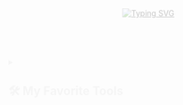 <!-- CSS Animations -->
<style>
@keyframes fadeInUp {
  from {
    opacity: 0;
    transform: translateY(30px);
  }
  to {
    opacity: 1;
    transform: translateY(0);
  }
}

@keyframes fadeIn {
  from {
    opacity: 0;
  }
  to {
    opacity: 1;
  }
}

@keyframes slideInLeft {
  from {
    opacity: 0;
    transform: translateX(-30px);
  }
  to {
    opacity: 1;
    transform: translateX(0);
  }
}

@keyframes slideInRight {
  from {
    opacity: 0;
    transform: translateX(30px);
  }
  to {
    opacity: 1;
    transform: translateX(0);
  }
}

@keyframes bounceIn {
  0% {
    opacity: 0;
    transform: scale(0.3);
  }
  50% {
    opacity: 1;
    transform: scale(1.05);
  }
  70% {
    transform: scale(0.9);
  }
  100% {
    opacity: 1;
    transform: scale(1);
  }
}

@keyframes pulse {
  0% {
    transform: scale(1);
  }
  50% {
    transform: scale(1.05);
  }
  100% {
    transform: scale(1);
  }
}

.fade-in-up {
  animation: fadeInUp 0.8s ease-out forwards;
}

.fade-in {
  animation: fadeIn 1s ease-out forwards;
}

.slide-in-left {
  animation: slideInLeft 0.8s ease-out forwards;
}

.slide-in-right {
  animation: slideInRight 0.8s ease-out forwards;
}

.bounce-in {
  animation: bounceIn 1s ease-out forwards;
}

.pulse:hover {
  animation: pulse 0.6s ease-in-out;
}

.delay-1 { animation-delay: 0.1s; }
.delay-2 { animation-delay: 0.2s; }
.delay-3 { animation-delay: 0.3s; }
.delay-4 { animation-delay: 0.4s; }
.delay-5 { animation-delay: 0.5s; }
.delay-6 { animation-delay: 0.6s; }
.delay-7 { animation-delay: 0.7s; }
.delay-8 { animation-delay: 0.8s; }
.delay-9 { animation-delay: 0.9s; }
.delay-10 { animation-delay: 1.0s; }

/* Initial state - hidden */
[class*="fade-"], [class*="slide-"], [class*="bounce-"] {
  opacity: 0;
}

/* Smooth transitions for interactive elements */
img, a {
  transition: transform 0.3s ease, opacity 0.3s ease;
}

img:hover {
  transform: scale(1.1);
}
</style>

<p align="center" class="fade-in-up">
  <!-- Typing SVG by DenverCoder1 - https://github.com/DenverCoder1/readme-typing-svg -->
  <a href="https://git.io/typing-svg"><img src="https://readme-typing-svg.demolab.com?font=Jouca&duration=4000&pause=2000&color=F718A4&center=true&vCenter=true&width=509&lines=Fullstack%2C+Mobile+%26+Game+Developer;Apprentice+at+LISSI;Master+degree+student+at+UPEC;%22It's+all+talk+until+the+code+runs.%22+%C2%AF%5C_(%E3%83%84)_%2F%C2%AF" alt="Typing SVG" /></a>
</p>

<!-- Social icons section -->
<p align="center" class="fade-in delay-2">
  <a href="https://www.youtube.com/c/Jouca" class="bounce-in delay-3"><img width="32px" alt="Youtube" title="Youtube" src="https://i.imgur.com/qiXu7b2.png"/></a>
  &#8287;&#8287;&#8287;&#8287;&#8287;
  <a href="https://www.linkedin.com/in/diego-roulle-b70869232/" class="bounce-in delay-4"><img width="32px" alt="LinkedIn" title="LinkedIn" src="https://i.imgur.com/yRpa1dQ.png"/></a>
  &#8287;&#8287;&#8287;&#8287;&#8287;
  <a href="https://twitter.com/JoucaJouca" class="bounce-in delay-5"><img width="32px" alt="Twitter" title="Twitter" src="https://i.imgur.com/AixJgnm.png"/></a>
  &#8287;&#8287;&#8287;&#8287;&#8287;
  <a href="https://discord.gg/jouca-s-manor-922966061060616214" alt="Discord" title="Jouca's Discord Server" class="bounce-in delay-6"><img width="32px" src="https://i.imgur.com/OViZO8J.png"/></a>
  &#8287;&#8287;&#8287;&#8287;&#8287;
  <a href="https://ko-fi.com/gdutils" class="bounce-in delay-7"><img width="32px" alt="Ko-fi" title="Buy me a coffee" src="https://i.imgur.com/PpLeD3K.png"/></a>
</p>

<!-- Social badges section -->
<!-- Badges with custom icons - https://github.com/DenverCoder1/custom-icon-badges -->
<!-- View counter - https://github.com/DenverCoder1/Simple-View-Counter -->
<p align="center" class="fade-in-up delay-8">
  <a href="https://github.com/Jouca?tab=repositories&sort=stargazers" class="slide-in-left delay-9">
    <img alt="total stars" title="Total stars on GitHub" src="https://custom-icon-badges.demolab.com/github/stars/Jouca?color=55960c&style=for-the-badge&labelColor=488207&logo=star"/></a>
  <a href="https://github.com/DenverCoder1?tab=followers" class="fade-in delay-10">
    <img alt="followers" title="Follow me on Github" src="https://custom-icon-badges.demolab.com/github/followers/Jouca?color=236ad3&labelColor=1155ba&style=for-the-badge&logo=person-add&label=Follow&logoColor=white"/></a>
  <a href="https://github.com/Jouca/Simple-View-Counter" class="slide-in-right delay-9">
    <img alt="views" title="GitHub profile views" src="https://clarifygdps.com/github_stats"/></a>
</p>

<details class="fade-in delay-1"> 
  <summary><h2>🛠️ My Favorite Tools</h2></summary>

  <h3 class="slide-in-left delay-2">👨‍💻 Programming and Markup Languages</h3>

  <p align="center" class="fade-in-up delay-3">
    <a href="https://github.com/search?q=user%3AJouca+language%3Aassembly"><img alt="Assembly" src="https://custom-icon-badges.demolab.com/badge/Assembly-525252.svg?logo=asm-hex&logoColor=white"></a>
    <a href="https://github.com/search?q=user%3AJouca+language%3Abash"><img alt="Bash" src="https://custom-icon-badges.demolab.com/badge/Bash-121011.svg?logo=gnu-bash&logoColor=white"></a>
    <a href="https://github.com/search?q=user%3AJouca+language%3Ac"><img alt="C" src="https://custom-icon-badges.demolab.com/badge/C-03599C.svg?logo=c-in-hexagon&logoColor=white"></a>
    <a href="https://github.com/search?q=user%3AJouca+language%3Acpp"><img alt="C++" src="https://custom-icon-badges.demolab.com/badge/C++-9C033A.svg?logo=cpp2&logoColor=white"></a>
    <a href="https://github.com/search?q=user%3AJouca+language%3Acsharp"><img alt="C#" src="https://custom-icon-badges.demolab.com/badge/C%23-68217A.svg?logo=cs2&logoColor=white"></a>
    <a href="https://github.com/search?q=user%3AJouca+language%3Acss"><img alt="CSS" src="https://custom-icon-badges.demolab.com/badge/CSS-1572B6.svg?logo=css3&logoColor=white"></a>
    <a href="https://github.com/search?q=user%3AJouca+language%3Adart"><img alt="Dart" src="https://custom-icon-badges.demolab.com/badge/Dart-0175C2.svg?logo=dart&logoColor=white"></a>
    <a href="https://github.com/search?q=user%3AJouca+language%3Adjango"><img alt="Django" src="https://custom-icon-badges.demolab.com/badge/Django-092E20.svg?logo=django&logoColor=white"></a>
    <a href="https://github.com/search?q=user%3AJouca+language%3Agraphql"><img alt="GraphQL" src="https://custom-icon-badges.demolab.com/badge/GraphQL-E10098.svg?logo=graphql&logoColor=white"></a>
    <a href="https://github.com/search?q=user%3AJouca+language%3Ahtml"><img alt="HTML" src="https://custom-icon-badges.demolab.com/badge/HTML-E34F26.svg?logo=html5&logoColor=white"></a>
    <a href="https://github.com/search?q=user%3AJouca+language%3Ahtmx"><img alt="HTMX" src="https://custom-icon-badges.demolab.com/badge/HTMX-0A1C2B.svg?logo=htmx&logoColor=white"></a>
    <a href="https://github.com/search?q=user%3AJouca+language%3Ajava"><img alt="Java" src="https://custom-icon-badges.demolab.com/badge/Java-007396.svg?logo=java&logoColor=white"></a>
    <a href="https://github.com/search?q=user%3AJouca+language%3Ajavascript"><img alt="JavaScript" src="https://custom-icon-badges.demolab.com/badge/JavaScript-F7DF1E.svg?logo=javascript&logoColor=black"></a>
    <a href="https://github.com/search?q=user%3AJouca+language%3Ajson"><img alt="JSON" src="https://custom-icon-badges.demolab.com/badge/JSON-000000.svg?logo=json&logoColor=white"></a>
    <a href="https://github.com/search?q=user%3AJouca+language%3Akotlin"><img alt="Kotlin" src="https://custom-icon-badges.demolab.com/badge/Kotlin-7F52FF.svg?logo=kotlin&logoColor=white"></a>
    <a href="https://github.com/search?q=user%3AJouca+language%3Atex"><img alt="LaTeX" src="https://custom-icon-badges.demolab.com/badge/LaTeX-008080.svg?logo=latex&logoColor=white"></a>
    <a href="https://github.com/search?q=user%3AJouca+language%3Amarkdown"><img alt="Markdown" src="https://custom-icon-badges.demolab.com/badge/Markdown-000000.svg?logo=markdown&logoColor=white"></a>
    <a href="https://github.com/search?q=user%3AJouca+language%3Aphp"><img alt="PHP" src="https://custom-icon-badges.demolab.com/badge/PHP-777BB4.svg?logo=php&logoColor=white"></a>
    <a href="https://github.com/search?q=user%3AJouca+language%3Apowershell"><img alt="PowerShell" src="https://custom-icon-badges.demolab.com/badge/PowerShell-5391FE.svg?logo=powershell&logoColor=white"></a>
    <a href="https://github.com/search?q=user%3AJouca+language%3Apython"><img alt="Python" src="https://custom-icon-badges.demolab.com/badge/Python-3776AB.svg?logo=python&logoColor=white"></a>
    <a href="https://github.com/search?q=user%3AJouca+language%3Aregex"><img alt="Regex" src="https://custom-icon-badges.demolab.com/badge/Regex-FF4154.svg?logo=regex&logoColor=white"></a>
    <a href="https://github.com/search?q=user%3AJouca+language%3Asql"><img alt="SQL" src="https://custom-icon-badges.demolab.com/badge/SQL-025E8C.svg?logo=database&logoColor=white"></a>
    <a href="https://github.com/search?q=user%3AJouca+language%3Atypescript"><img alt="TypeScript" src="https://custom-icon-badges.demolab.com/badge/TypeScript-3178C6.svg?logo=typescript&logoColor=white"></a>
    <a href="https://github.com/search?q=user%3AJouca+language%3Ayaml"><img alt="YAML" src="https://custom-icon-badges.demolab.com/badge/YAML-CB171E.svg?logo=yaml&logoColor=white"></a>
    
  </p>

  <h3 class="slide-in-right delay-4">🗄️ Databases, Internet of Things (IoT) and Cloud Hosting</h3>

  <p align="center" class="fade-in-up delay-5">
    <a href="#"><img alt="Apache" src="https://custom-icon-badges.demolab.com/badge/Apache-D22128.svg?logo=apache&logoColor=white"></a>
    <a href="#"><img alt="Cassandra" src="https://custom-icon-badges.demolab.com/badge/Cassandra-1287B1.svg?logo=apache-cassandra&logoColor=white"></a>
    <a href="#"><img alt="Firebase" src="https://custom-icon-badges.demolab.com/badge/Firebase-FFCA28.svg?logo=firebase&logoColor=black"></a>
    <a href="#"><img alt="Hive" src="https://custom-icon-badges.demolab.com/badge/Hive-FDEE21.svg?logo=apache-hive&logoColor=black"></a>
    <a href="#"><img alt="Kafka" src="https://custom-icon-badges.demolab.com/badge/Kafka-231F20.svg?logo=apache-kafka&logoColor=white"></a>
    <a href="#"><img alt="MariaDB" src="https://custom-icon-badges.demolab.com/badge/MariaDB-003545.svg?logo=mariadb&logoColor=white"></a>
    <a href="#"><img alt="MongoDB" src="https://custom-icon-badges.demolab.com/badge/MongoDB-47A248.svg?logo=mongodb&logoColor=white"></a>
    <a href="#"><img alt="MySQL" src="https://custom-icon-badges.demolab.com/badge/MySQL-4479A1.svg?logo=mysql&logoColor=white"></a>
    <a href="#"><img alt="Neo4J" src="https://custom-icon-badges.demolab.com/badge/Neo4j-008CC1.svg?logo=neo4j&logoColor=white"></a>
    <a href="#"><img alt="Nginx" src="https://custom-icon-badges.demolab.com/badge/Nginx-009639.svg?logo=nginx&logoColor=white"></a>
    <a href="#"><img alt="Oracle" src="https://custom-icon-badges.demolab.com/badge/Oracle-F80000.svg?logo=oracle&logoColor=white"></a>
    <a href="#"><img alt="PostgreSQL" src="https://custom-icon-badges.demolab.com/badge/PostgreSQL-336791.svg?logo=postgresql&logoColor=white"></a>
    <a href="#"><img alt="RabbitMQ" src="https://custom-icon-badges.demolab.com/badge/RabbitMQ-FF6600.svg?logo=rabbitmq&logoColor=white"></a>
    <a href="#"><img alt="Redis" src="https://custom-icon-badges.demolab.com/badge/Redis-DC382D.svg?logo=redis&logoColor=white"></a>
    <a href="#"><img alt="Socket.IO" src="https://custom-icon-badges.demolab.com/badge/Socket.IO-010101.svg?logo=socketdotio&logoColor=white"></a>
    <a href="#"><img alt="SQLite" src="https://custom-icon-badges.demolab.com/badge/SQLite-003B57.svg?logo=sqlite&logoColor=white"></a>
    <a href="#"><img alt="Supabase" src="https://custom-icon-badges.demolab.com/badge/Supabase-3ECF8E.svg?logo=supabase&logoColor=white"></a>
    <a href="#"><img alt="WebSocket" src="https://custom-icon-badges.demolab.com/badge/WebSocket-010101.svg?logo=websocket&logoColor=white"></a>
  </p>

  <h3 class="slide-in-left delay-6">🧰 Frameworks and Libraries</h3>

  <p align="center" class="fade-in-up delay-7">
    <a href="#"><img alt="Android" src="https://custom-icon-badges.demolab.com/badge/Android-3DDC84.svg?logo=android&logoColor=white"></a>
    <a href="#"><img alt="API" src="https://custom-icon-badges.demolab.com/badge/API-FF6C37.svg?logo=postman&logoColor=white"></a>
    <a href="#"><img alt="Bootstrap" src="https://custom-icon-badges.demolab.com/badge/Bootstrap-7952B3.svg?logo=bootstrap&logoColor=white"></a>
    <a href="#"><img alt="Discord.js" src="https://custom-icon-badges.demolab.com/badge/Discord.js-5865F2.svg?logo=discord&logoColor=white"></a>
    <a href="#"><img alt="Discord.py" src="https://custom-icon-badges.demolab.com/badge/Discord.py-0d1620.svg?logo=dpy"></a>
    <a href="#"><img alt="Express.js" src="https://custom-icon-badges.demolab.com/badge/Express.js-000000.svg?logo=express&logoColor=white"></a>
    <a href="#"><img alt="FastAPI" src="https://custom-icon-badges.demolab.com/badge/FastAPI-009688.svg?logo=fastapi&logoColor=white"></a>
    <a href="#"><img alt="FFmpeg" src="https://custom-icon-badges.demolab.com/badge/FFmpeg-007808.svg?logo=ffmpeg&logoColor=white"></a>
    <a href="#"><img alt="Flask" src="https://custom-icon-badges.demolab.com/badge/Flask-000000.svg?logo=flask&logoColor=white"></a>
    <a href="#"><img alt="Flutter" src="https://custom-icon-badges.demolab.com/badge/Flutter-02569B.svg?logo=flutter&logoColor=white"></a>
    <a href="#"><img alt="ForgeMC" src="https://custom-icon-badges.demolab.com/badge/ForgeMC-0E1626.svg?logo=curseforge&logoColor=white"></a>
    <a href="#"><img alt="Leaflet" src="https://custom-icon-badges.demolab.com/badge/Leaflet-199900.svg?logo=leaflet&logoColor=white"></a>
    <a href="#"><img alt="Matplotlib" src="https://custom-icon-badges.demolab.com/badge/Matplotlib-11557C.svg?logo=matplotlib&logoColor=white"></a>
    <a href="#"><img alt="Next.js" src="https://custom-icon-badges.demolab.com/badge/Next.js-000000.svg?logo=nextdotjs&logoColor=white"></a>
    <a href="#"><img alt="Node.js" src="https://custom-icon-badges.demolab.com/badge/Node.js-339933.svg?logo=nodedotjs&logoColor=white"></a>
    <a href="#"><img alt="npm" src="https://custom-icon-badges.demolab.com/badge/npm-CB3837.svg?logo=npm&logoColor=white"></a>
    <a href="#"><img alt="NumPy" src="https://img.shields.io/badge/Numpy-013243.svg?logo=numpy&logoColor=white"></a>
    <a href="#"><img alt="OpenCV" src="https://custom-icon-badges.demolab.com/badge/OpenCV-5C3EE8.svg?logo=opencv&logoColor=white"></a>
    <a href="#"><img alt="Pandas" src="https://custom-icon-badges.demolab.com/badge/Pandas-150458.svg?logo=pandas&logoColor=white"></a>
    <a href="#"><img alt="Pygame" src="https://custom-icon-badges.demolab.com/badge/Pygame-FFDF27.svg?logo=pygame&logoColor=black"></a>
    <a href="#"><img alt="React" src="https://custom-icon-badges.demolab.com/badge/React-61DAFB.svg?logo=react&logoColor=black"></a>
    <a href="#"><img alt="React Native" src="https://custom-icon-badges.demolab.com/badge/React%20Native-61DAFB.svg?logo=react&logoColor=black"></a>
    <a href="#"><img alt="ROS2" src="https://custom-icon-badges.demolab.com/badge/ROS2-22314E.svg?logo=ros&logoColor=white"></a>
    <a href="#"><img alt="SciPy" src="https://custom-icon-badges.demolab.com/badge/SciPy-8CAAE6.svg?logo=scipy&logoColor=white"></a>
    <a href="#"><img alt="Spring" src="https://custom-icon-badges.demolab.com/badge/Spring-6DB33F.svg?logo=spring&logoColor=white"></a>
    <a href="#"><img alt="Swagger" src="https://custom-icon-badges.demolab.com/badge/Swagger-85EA2D.svg?logo=swagger&logoColor=black"></a>
    <a href="#"><img alt="Tailwind CSS" src="https://custom-icon-badges.demolab.com/badge/Tailwind%20CSS-06B6D4.svg?logo=tailwindcss&logoColor=white"></a>
    <a href="#"><img alt="Vite" src="https://custom-icon-badges.demolab.com/badge/Vite-646CFF.svg?logo=vite&logoColor=white"></a>
    <a href="#"><img alt="Vue.js" src="https://custom-icon-badges.demolab.com/badge/Vue.js-4FC08D.svg?logo=vuedotjs&logoColor=white"></a>
  </p>

  <h3 class="slide-in-right delay-8">💻 Software and Tools</h3>

  <p align="center" class="fade-in-up delay-9">
    <a href="#"><img alt="Android Studio" src="https://custom-icon-badges.demolab.com/badge/Android%20Studio-3DDC84.svg?logo=android-studio&logoColor=white"></a>
    <a href="#"><img alt="Azure" src="https://custom-icon-badges.demolab.com/badge/Azure-0078D4.svg?logo=microsoft-azure&logoColor=white"></a>
    <a href="#"><img alt="Cloudflare" src="https://custom-icon-badges.demolab.com/badge/Cloudflare-F38020.svg?logo=cloudflare&logoColor=white"></a>
    <a href="#"><img alt="CMake" src="https://custom-icon-badges.demolab.com/badge/CMake-064F8C.svg?logo=cmake&logoColor=white"></a>
    <a href="#"><img alt="Debian" src="https://custom-icon-badges.demolab.com/badge/Debian-A81D33.svg?logo=debian&logoColor=white"></a>
    <a href="#"><img alt="Docker" src="https://custom-icon-badges.demolab.com/badge/Docker-2496ED.svg?logo=docker&logoColor=white"></a>
    <a href="#"><img alt="Expo" src="https://custom-icon-badges.demolab.com/badge/Expo-000020.svg?logo=expo&logoColor=white"></a>
    <a href="#"><img alt="Figma" src="https://custom-icon-badges.demolab.com/badge/Figma-F24E1E.svg?logo=figma&logoColor=white"></a>
    <a href="#"><img alt="Google Cloud" src="https://custom-icon-badges.demolab.com/badge/Google%20Cloud-4285F4.svg?logo=google-cloud&logoColor=white"></a>
    <a href="#"><img alt="Git" src="https://custom-icon-badges.demolab.com/badge/Git-F05032.svg?logo=git&logoColor=white"></a>
    <a href="#"><img alt="GitHub" src="https://custom-icon-badges.demolab.com/badge/GitHub-181717.svg?logo=github&logoColor=white"></a>
    <a href="#"><img alt="GitHub Actions" src="https://custom-icon-badges.demolab.com/badge/GitHub%20Actions-2088FF.svg?logo=github-actions&logoColor=white"></a>
    <a href="#"><img alt="GitLab" src="https://custom-icon-badges.demolab.com/badge/GitLab-FC6D26.svg?logo=gitlab&logoColor=white"></a>
    <a href="#"><img alt="Google Colab" src="https://custom-icon-badges.demolab.com/badge/Google%20Colab-F9AB00.svg?logo=google-colab&logoColor=white"></a>
    <a href="#"><img alt="Google Play Console" src="https://custom-icon-badges.demolab.com/badge/Google%20Play%20Console-414141.svg?logo=google-play&logoColor=white"></a>
    <a href="#"><img alt="Jenkins" src="https://custom-icon-badges.demolab.com/badge/Jenkins-D24939.svg?logo=jenkins&logoColor=white"></a>
    <a href="#"><img alt="Jupyter" src="https://custom-icon-badges.demolab.com/badge/Jupyter-F37626.svg?logo=jupyter&logoColor=white"></a>
    <a href="#"><img alt="Kubernetes" src="https://custom-icon-badges.demolab.com/badge/Kubernetes-326CE5.svg?logo=kubernetes&logoColor=white"></a>
    <a href="#"><img alt="Raspberry Pi" src="https://custom-icon-badges.demolab.com/badge/Raspberry%20Pi-A22846.svg?logo=raspberry-pi&logoColor=white"></a>
    <a href="#"><img alt="Ubuntu" src="https://custom-icon-badges.demolab.com/badge/Ubuntu-E95420.svg?logo=ubuntu&logoColor=white"></a>
    <a href="#"><img alt="Unity" src="https://custom-icon-badges.demolab.com/badge/Unity-000000.svg?logo=unity&logoColor=white"></a>
    <a href="#"><img alt="VirtualBox" src="https://custom-icon-badges.demolab.com/badge/VirtualBox-183A61.svg?logo=virtualbox&logoColor=white"></a>
    <a href="#"><img alt="Visual Studio" src="https://custom-icon-badges.demolab.com/badge/Visual%20Studio-5C2D91.svg?logo=visual-studio&logoColor=white"></a>
    <a href="#"><img alt="VS Code" src="https://custom-icon-badges.demolab.com/badge/VS%20Code-007ACC.svg?logo=visual-studio-code&logoColor=white"></a>
    <a href="#"><img alt="Wireshark" src="https://custom-icon-badges.demolab.com/badge/Wireshark-1679A7.svg?logo=wireshark&logoColor=white"></a>
  </p>
</details>


<details class="fade-in delay-10"> 
  <summary><h2>📊 Stats and Activity</h2></summary>

  <div align="center" style="display: flex; justify-content: center; align-items: center; gap: 10px; flex-wrap: nowrap;" class="fade-in-up delay-1">
    <a href="https://github.com/anuraghazra/github-readme-stats" style="flex-shrink: 1;" class="slide-in-left delay-2">
      <img src="https://github-readme-stats.vercel.app/api?username=Jouca&show=prs_merged,prs_merged_percentage&show_icons=true&theme=omni" style="max-width: 100%; height: auto;" />
    </a>
    <a href="https://git.io/streak-stats" style="flex-shrink: 1;" class="slide-in-right delay-3">
      <img src="https://clarifygdps.com/github-readme-streak-stats/src/demo/preview.php?user=Jouca&theme=omni&border_radius=3.5&card_width=365&hide_longest_streak=true" alt="GitHub Streak" style="max-width: 100%; height: auto;" />
    </a>
  </div>

  <!-- https://github.com/ashutosh00710/github-readme-activity-graph -->

  <a href="https://github.com/ashutosh00710/github-readme-activity-graph" class="fade-in delay-4"><img alt="Jouca's Activity Graph" src="https://github-readme-activity-graph.vercel.app/graph/?username=Jouca&bg_color=1F222E&color=F8D866&line=F85D7F&point=FFFFFF&hide_border=true" /></a>

  <h3 class="slide-in-left delay-5">⚡ Recent GitHub Activity</h3>

  <!-- https://github.com/jamesgeorge007/github-activity-readme -->

  <!--START_SECTION:activity-->
1. 🚀 Published release [v1.3.0](https://github.com/Jouca/BadgesAPI/releases/tag/v1.3.0) in [Jouca/BadgesAPI](https://github.com/Jouca/BadgesAPI)
2. 🗣 Commented on [#308](https://github.com/PhlexPlexico/G5API/issues/308#issuecomment-3243255883) in [PhlexPlexico/G5API](https://github.com/PhlexPlexico/G5API)
3. 🗣 Commented on [#308](https://github.com/PhlexPlexico/G5API/issues/308#issuecomment-3243252076) in [PhlexPlexico/G5API](https://github.com/PhlexPlexico/G5API)
4. 🗣 Commented on [#308](https://github.com/PhlexPlexico/G5API/issues/308#issuecomment-3242823082) in [PhlexPlexico/G5API](https://github.com/PhlexPlexico/G5API)
5. 🗣 Commented on [#308](https://github.com/PhlexPlexico/G5API/issues/308#issuecomment-3242758013) in [PhlexPlexico/G5API](https://github.com/PhlexPlexico/G5API)
  <!--END_SECTION:activity-->
</details>